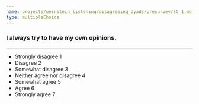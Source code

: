 ```yaml
---
name: projects/weinstein_listening/disagreeing_dyads/presurvey/SC_1.md
type: multipleChoice
---
```


### I always try to have my own opinions.

---

- Strongly disagree 1
- Disagree 2
- Somewhat disagree 3
- Neither agree nor disagree 4
- Somewhat agree 5
- Agree 6
- Strongly agree 7
